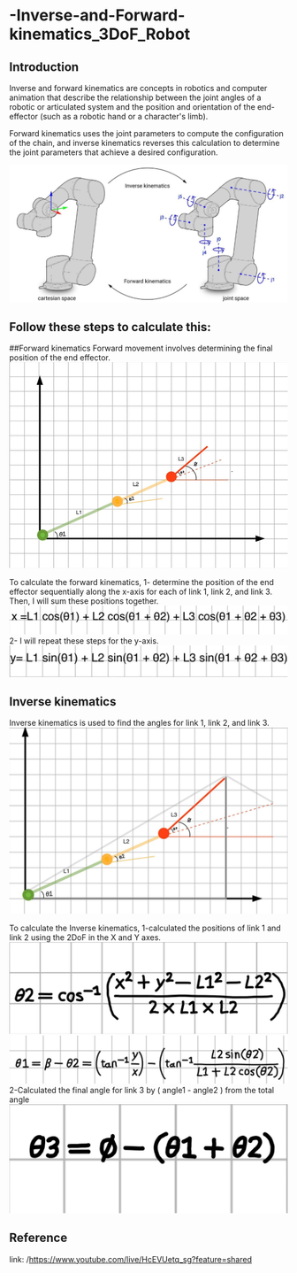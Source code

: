# -Inverse-and-Forward-kinematics_3DoF_Robot
## **Introduction**
Inverse and forward kinematics are concepts in robotics and computer animation that describe the relationship between the joint angles of a robotic or articulated system and the position and orientation of the end-effector (such as a robotic hand or a character's limb).

Forward kinematics uses the joint parameters to compute the configuration of the chain, and inverse kinematics reverses this calculation to determine the joint parameters that achieve a desired configuration.

![Database Table Structure](https://github.com/reham-ali102/-Inverse-and-Forward-kinematics_3DoF_Robot/blob/main/Inverse-and-Forward-kinematics.jpg)

## **Follow these steps to calculate this:**
##Forward kinematics
Forward movement involves determining the final position of the end effector.
![Database Table Structure](https://github.com/reham-ali102/-Inverse-and-Forward-kinematics_3DoF_Robot/blob/main/Forward%20kinematics.jpg)

To calculate the forward kinematics,
1- determine the position of the end effector sequentially along the x-axis for each of link 1, link 2, and link 3. Then, I will sum these positions together.
![Database Table Structure](https://github.com/reham-ali102/-Inverse-and-Forward-kinematics_3DoF_Robot/blob/main/FK1.jpg)
2- I will repeat these steps for the y-axis.
![Database Table Structure](https://github.com/reham-ali102/-Inverse-and-Forward-kinematics_3DoF_Robot/blob/main/FK2.jpg)

## Inverse kinematics
Inverse kinematics is used to find the angles for link 1, link 2, and link 3.
![Database Table Structure](https://github.com/reham-ali102/-Inverse-and-Forward-kinematics_3DoF_Robot/blob/main/Inverse%20%20kinematics.jpg)

To calculate the Inverse kinematics,
1-calculated the positions of link 1 and link 2 using the 2DoF in the X and Y axes.
![Database Table Structure](https://github.com/reham-ali102/-Inverse-and-Forward-kinematics_3DoF_Robot/blob/main/1.jpg)
![Database Table Structure](https://github.com/reham-ali102/-Inverse-and-Forward-kinematics_3DoF_Robot/blob/main/2.jpg)
2-Calculated the final angle for link 3 by ( angle1 - angle2 ) from the total angle
![Database Table Structure](https://github.com/reham-ali102/-Inverse-and-Forward-kinematics_3DoF_Robot/blob/main/3.jpg)
## **Reference**
  link: /https://www.youtube.com/live/HcEVUetq_sg?feature=shared


